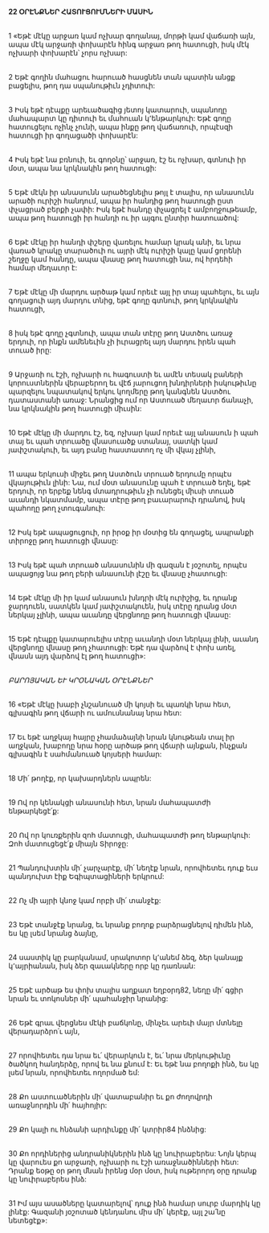 **22 ՕՐԷՆՔՆԵՐ ՀԱՏՈՒՑՈՒՄՆԵՐԻ ՄԱՍԻՆ**

\
1 «Եթէ մէկը արջառ կամ ոչխար գողանայ, մորթի կամ վաճառի այն, ապա մէկ արջառի փոխարէն հինգ արջառ թող հատուցի, իսկ մէկ ոչխարի փոխարէն՝ չորս ոչխար:

\
2 Եթէ գողին մահացու հարուած հասցնեն տան պատին անցք բացելիս, թող դա սպանութիւն չդիտուի:

\
3 Իսկ եթէ դէպքը արեւածագից յետոյ կատարուի, սպանողը մահապարտ կը դիտուի եւ մահուան կ՚ենթարկուի: Եթէ գողը հատուցելու ոչինչ չունի, ապա ինքը թող վաճառուի, որպէսզի հատուցի իր գողացածի փոխարէն:

\
4 Իսկ եթէ նա բռնուի, եւ գողօնը՝ արջառ, էշ եւ ոչխար, գտնուի իր մօտ, ապա նա կրկնակին թող հատուցի:

\
5 Եթէ մէկն իր անասունն արածեցնելիս թոյլ է տալիս, որ անասունն արածի ուրիշի հանդում, ապա իր հանդից թող հատուցի ըստ փչացրած բերքի չափի: Իսկ եթէ հանդը փչացրել է ամբողջութեամբ, ապա թող հատուցի իր հանդի ու իր այգու ընտիր հատուածով:

\
6 Եթէ մէկը իր հանդի փշերը վառելու համար կրակ անի, եւ նրա վառած կրակը տարածուի ու այրի մէկ ուրիշի կալը կամ ցորենի շեղջը կամ հանդը, ապա վնասը թող հատուցի նա, ով հրդեհի համար մեղաւոր է:

\
7 Եթէ մէկը մի մարդու արծաթ կամ որեւէ այլ իր տայ պահելու, եւ այն գողացուի այդ մարդու տնից, եթէ գողը գտնուի, թող կրկնակին հատուցի,

\
8 իսկ եթէ գողը չգտնուի, ապա տան տէրը թող Աստծու առաջ երդուի, որ ինքն ամենեւին չի իւրացրել այդ մարդու իրեն պահ տուած իրը:

\
9 Արջառի ու էշի, ոչխարի ու հագուստի եւ ամէն տեսակ բաների կորուստներին վերաբերող եւ վէճ յարուցող խնդիրների իսկութիւնը պարզելու նպատակով երկու կողմերը թող կանգնեն Աստծու դատաստանի առաջ: Նրանցից ում որ Աստուած մեղաւոր ճանաչի, նա կրկնակին թող հատուցի միւսին:

\
10 Եթէ մէկը մի մարդու էշ, եզ, ոչխար կամ որեւէ այլ անասուն ի պահ տայ եւ պահ տրուածը վնասուածք ստանայ, սատկի կամ յափշտակուի, եւ այդ բանը հաստատող ոչ մի վկայ չլինի,

\
11 ապա երկուսի միջեւ թող Աստծուն տրուած երդումը որպէս վկայութիւն լինի: Նա, ում մօտ անասունը պահ է տրուած եղել, եթէ երդուի, որ երբեք նենգ մտադրութիւն չի ունեցել միւսի տուած աւանդի նկատմամբ, ապա տէրը թող բաւարարուի դրանով, իսկ պահողը թող չտուգանուի:

\
12 Իսկ եթէ ապացուցուի, որ իրօք իր մօտից են գողացել, ապրանքի տիրոջը թող հատուցի վնասը:

\
13 Իսկ եթէ պահ տրուած անասունին մի գազան է յօշոտել, որպէս ապացոյց նա թող բերի անասունի լէշը եւ վնասը չհատուցի:

\
14 Եթէ մէկը մի իր կամ անասուն խնդրի մէկ ուրիշից, եւ դրանք ջարդուեն, սատկեն կամ յափշտակուեն, իսկ տէրը դրանց մօտ ներկայ չլինի, ապա աւանդը վերցնողը թող հատուցի վնասը:

\
15 Եթէ դէպքը կատարուելիս տէրը աւանդի մօտ ներկայ լինի, աւանդ վերցնողը վնասը թող չհատուցի: Եթէ դա վարձով է փոխ առել, վնասն այդ վարձով էլ թող հատուցի»:

\
_ԲԱՐՈՅԱԿԱՆ ԵՒ ԿՐՕՆԱԿԱՆ ՕՐԷՆՔՆԵՐ_

\
16 «Եթէ մէկը խաբի չնշանուած մի կոյսի եւ պառկի նրա հետ, գլխագին թող վճարի ու ամուսնանայ նրա հետ:

\
17 Եւ եթէ աղջկայ հայրը չհամաձայնի նրան կնութեան տալ իր աղջկան, խաբողը նրա հօրը արծաթ թող վճարի այնքան, ինչքան գլխագին է սահմանուած կոյսերի համար:

\
18 Մի՛ թողէք, որ կախարդներն ապրեն:

\
19 Ով որ կենակցի անասունի հետ, նրան մահապատժի ենթարկեցէ՛ք:

\
20 Ով որ կուռքերին զոհ մատուցի, մահապատժի թող ենթարկուի: Զոհ մատուցեցէ՛ք միայն Տիրոջը:

\
21 Պանդուխտին մի՛ չարչարէք, մի՛ նեղէք նրան, որովհետեւ դուք եւս պանդուխտ էիք Եգիպտացիների երկրում:

\
22 Ոչ մի այրի կնոջ կամ որբի մի՛ տանջէք:

\
23 Եթէ տանջէք նրանց, եւ նրանք բողոք բարձրացնելով դիմեն ինձ, ես կը լսեմ նրանց ձայնը,

\
24 սաստիկ կը բարկանամ, սրակոտոր կ՚անեմ ձեզ, ձեր կանայք կ՚այրիանան, իսկ ձեր զաւակները որբ կը դառնան:

\
25 Եթէ արծաթ ես փոխ տալիս աղքատ եղբօրդ82, նեղը մի՛ գցիր նրան եւ տոկոսներ մի՛ պահանջիր նրանից:

\
26 Եթէ գրաւ վերցնես մէկի բաճկոնը, մինչեւ արեւի մայր մտնելը վերադարձրո՛ւ այն,

\
27 որովհետեւ դա նրա եւ՛ վերարկուն է, եւ՛ նրա մերկութիւնը ծածկող հանդերձը, որով եւ նա քնում է: Եւ եթէ նա բողոքի ինձ, ես կը լսեմ նրան, որովհետեւ ողորմած եմ:

\
28 Քո աստուածներին մի՛ վատաբանիր եւ քո ժողովրդի առաջնորդին մի՛ հայհոյիր:

\
29 Քո կալի ու հնձանի արդիւնքը մի՛ կտրիր84 ինձնից:

\
30 Քո որդիներից անդրանիկներին ինձ կը նուիրաբերես: Նոյն կերպ կը վարուես քո արջառի, ոչխարի ու էշի առաջնածինների հետ: Դրանք եօթը օր թող մնան իրենց մօր մօտ, իսկ ութերորդ օրը դրանք կը նուիրաբերես ինձ:

\
31 Իմ այս ասածները կատարելով՝ դուք ինձ համար սուրբ մարդիկ կը լինէք: Գազանի յօշոտած կենդանու միս մի՛ կերէք, այլ շա՛նը նետեցէք»:

